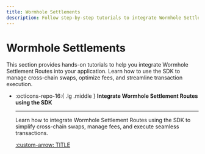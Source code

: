 ```yaml
---
title: Wormhole Settlements
description: Follow step-by-step tutorials to integrate Wormhole Settlement Routes using the SDK for seamless cross-chain swaps and efficient asset transfers.
---
```


# Wormhole Settlements

This section provides hands-on tutorials to help you integrate Wormhole Settlement Routes into your application. Learn how to use the SDK to manage cross-chain swaps, optimize fees, and streamline transaction execution.

<div class="grid cards" markdown>

-   :octicons-repo-16:{ .lg .middle } **Integrate Wormhole Settlement Routes using the SDK**

    ---

    Learn how to integrate Wormhole Settlement Routes using the SDK to simplify cross-chain swaps, manage fees, and execute seamless transactions.

    [:custom-arrow: TITLE](/docs/tutorials/by-product/settlements/settlement-routes/)

</div>